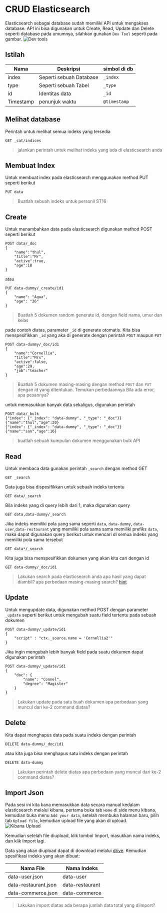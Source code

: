# CRUD Elasticsearch
Elasticsearch sebagai database sudah memiliki API untuk mengakses database. API ini bisa digunakan untuk Create, Read, Update dan Delete seperti database pada umumnya, silahkan gunakan `Dev Tool` seperti pada gambar.
![Dev tools](https://drive.bssn.go.id/apps/files_sharing/publicpreview/Pc73kGpLY3C7WEq?fileId=2213238&file=/dev_tools.png&x=1536&y=864&a=true)

## Istilah
| Nama | Deskripsi | simbol di db |
| --- | --- | --- |
| index | Seperti sebuah Database | `_index`|
| type | Seperti sebuah Tabel | `_type` |
| id | Identitas data | `_id` |
| Timestamp | penunjuk waktu | `@timestamp` |

## Melihat database
Perintah untuk melihat semua indeks yang tersedia 

    GET _cat/indices

> jalankan perintah untuk melihat indeks yang ada di elasticsearch anda

## Membuat Index
Untuk membuat index pada elasticsearch menggunakan method PUT seperti berikut

    PUT data

> Buatlah sebuah indeks untuk personil ST16

## Create
Untuk menambahkan data pada elasticsearch digunakan method POST seperti berikut

    POST data/_doc
    {
        "name":"thul",
        "title":"Mr",
        "active":true,
        "age":18
    }

atau

    PUT data-dummy/_create/id1
    {
        "name": "Aqua",
        "age": "26"
    }

> Buatlah 5 dokumen random generate id, dengan field nama, umur dan kelas

pada contoh diatas, parameter `_id` di generate otomatis. Kita bisa menspesifikkan `_id` yang aka di generate dengan perintah `POST` maupun `PUT`

    POST data-dummy/_doc/id1
    {
        "name":"Cornellia",
        "title":"Mrs",
        "active":false,
        "age":29,
        "job":"teacher"
    }

> Buatlah 5 dokumen masing-masing dengan method `POST` dan `PUT` dengan id yang ditentukan. Temukan perbedaannya
> Bila ada error, apa pesannya?

untuk memasukkan banyak data sekaligus, digunakan perintah

    POST data/_bulk
    {"index": {"_index": "data-dummy", "_type": "_doc"}}
    {"name":"thul","age":20}
    {"index": {"_index": "data-dummy", "_type": "_doc"}}
    {"name":"san","age":16}

> buatlah sebuah kumpulan dokumen menggunakan bulk API

## Read
Untuk membaca data gunakan perintah `_search` dengan method GET

    GET _search


Data juga bisa dispesifikkan untuk sebuah indeks tertentu

    GET data/_search

Bila indeks yang di query lebih dari 1, maka digunakan query

    GET data,data-dummy/_search

Jika indeks memiliki pola yang sama seperti `data`, `data-dummy`, `data-user`,`data-restaurant` yang memiliki pola sama sama memiliki prefiks `data`, maka dapat digunakan query berikut untuk mencari di semua indeks yang memiliki pola sama tersebut

    GET data*/_search

Kita juga bisa menspesifikkan dokumen yang akan kita cari dengan id

    GET data-dummy/_doc/id1

> Lakukan search pada elasticsearch anda
> apa hasil yang dapat diambil?
> apa perbedaan masing-masing search?
> [hint](https://www.elastic.co/guide/en/elasticsearch/reference/current/search.html) 

## Update
Untuk mengupdate data, digunakan method POST dengan parameter `_update` seperti berikut untuk mengubah suatu field tertentu pada sebuah dokumen

    POST data-dummy/_update/id1
    {
        "script" : "ctx._source.name = 'Cornellia2'"
    }

Jika ingin mengubah lebih banyak field pada suatu dokumen dapat digunakan perintah

    POST data-dummy/_update/id1
    {
        "doc": {
            "name": "Connel",
            "degree": "Magister"
        }
    }

> Lakukan update pada satu buah dokumen
> apa perbedaan yang muncul dari ke-2 command diatas?

## Delete
Kita dapat menghapus data pada suatu indeks dengan perintah

    DELETE data-dummy/_doc/id1

atau kita juga bisa menghapus satu indeks dengan perintah

    DELETE data-dummy

> Lakukan perintah delete diatas 
> apa perbedaan yang muncul dari ke-2 command diatas?

## Import Json
Pada sesi ini kita kana memasukkan data secara manual kedalam elasticsearch melalui kibana, pertama buka tab `Home` di side menu kibana, kemudian buka menu `Add your data`, setelah membuka halaman baru, pilih tab `Upload file`, kemudian upload file yang akan di upload.
![Kibana Upload](https://drive.bssn.go.id/apps/files_sharing/publicpreview/Pc73kGpLY3C7WEq?fileId=2213976&file=/upload_kibana.png&x=1536&y=864&a=true)

Kemudian setelah file diupload, klik tombol Import, masukkan nama indeks, dan klik Import lagi. 

Data yang akan diupload dapat di download melalui [drive](https://drive.bssn.go.id/s/tqjTj2pbgiTcDrd). Kemudian spesifikasi indeks yang akan dibuat:

| Nama File | Nama Indeks |
| --- | --- |
| data-user.json | data-user |
| data-restaurant.json | data-restaurant |
| data-commerce.json | data-commerce |


> Lakukan import diatas
> ada berapa jumlah data total yang diimport?